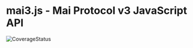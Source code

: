 # mai3.js - Mai Protocol v3 JavaScript API

![CoverageStatus](https://github.com/Satori-finance/amm.mai3.js/workflows/Coverage/badge.svg)
